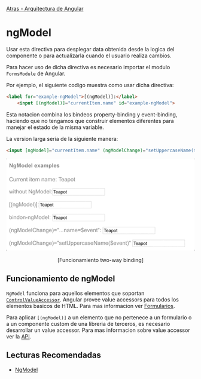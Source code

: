 [Atras - Arquitectura de Angular](https://github.com/daniel18acevedo/DA2-Tecnologia/blob/angular/angular-architecture.md)

# ngModel

Usar esta directiva para desplegar data obtenida desde la logica del componente o para actualizarla cuando el usuario realiza cambios.

Para hacer uso de dicha directiva es necesario importar el modulo `FormsModule` de Angular.

Por ejemplo, el siguiente codigo muestra como usar dicha directiva:

```HTML
<label for="example-ngModel">[(ngModel)]:</label>
    <input [(ngModel)]="currentItem.name" id="example-ngModel">
```

Esta notacion combina los bindeos property-binding y event-binding, haciendo que no tengamos que construir elementos diferentes para manejar el estado de la misma variable.

La version larga seria de la siguiente manera:

```HTML
<input [ngModel]="currentItem.name" (ngModelChange)="setUppercaseName($event)" id="example-uppercase">
```

<p align="center">
<img src="./images/ng-model-anim.gif"/>
</p>

<p align="center">
[Funcionamiento two-way binding]
</p>

## Funcionamiento de ngModel

`NgModel` funciona para aquellos elementos que soportan [`ControlValueAccessor`](https://angular.dev/api/forms/ControlValueAccessor). Angular provee value accessors para todos los elementos basicos de HTML. Para mas informacion ver [Formularios](https://angular.dev/guide/forms).

Para aplicar `[(ngModel)]` a un elemento que no pertenece a un formulario o a un componente custom de una libreria de terceros, es necesario desarrollar un value accessor. Para mas informacion sobre value accessor ver la [API](https://angular.dev/api/forms/DefaultValueAccessor/).

## Lecturas Recomendadas

- [NgModel](https://angular.dev/guide/directives#displaying-and-updating-properties-with-ngmodel)
